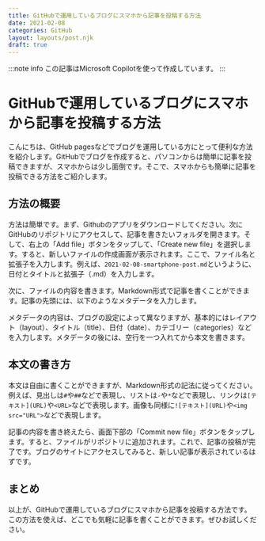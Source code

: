 ```yaml
---
title: GitHubで運用しているブログにスマホから記事を投稿する方法
date: 2021-02-08
categories: GitHub
layout: layouts/post.njk
draft: true
---
```


:::note info
この記事はMicrosoft Copilotを使って作成しています。
:::

# GitHubで運用しているブログにスマホから記事を投稿する方法

こんにちは、GitHub pagesなどでブログを運用している方にとって便利な方法を紹介します。GitHubでブログを作成すると、パソコンからは簡単に記事を投稿できますが、スマホからは少し面倒です。そこで、スマホからも簡単に記事を投稿できる方法をご紹介します。

## 方法の概要

方法は簡単です。まず、Githubのアプリをダウンロードしてください。次にGitHubのリポジトリにアクセスして、記事を書きたいフォルダを開きます。そして、右上の「Add file」ボタンをタップして、「Create new file」を選択します。すると、新しいファイルの作成画面が表示されます。ここで、ファイル名と拡張子を入力します。例えば、`2021-02-08-smartphone-post.md`というように、日付とタイトルと拡張子（.md）を入力します。

次に、ファイルの内容を書きます。Markdown形式で記事を書くことができます。記事の先頭には、以下のようなメタデータを入力します。

メタデータの内容は、ブログの設定によって異なりますが、基本的にはレイアウト（layout）、タイトル（title）、日付（date）、カテゴリー（categories）などを入力します。メタデータの後には、空行を一つ入れてから本文を書きます。

## 本文の書き方

本文は自由に書くことができますが、Markdown形式の記法に従ってください。例えば、見出しは`#`や`##`などで表現し、リストは`-`や`*`などで表現し、リンクは`[テキスト](URL)`や`<URL>`などで表現します。画像も同様に`![テキスト](URL)`や`<img src="URL">`などで表現します。

記事の内容を書き終えたら、画面下部の「Commit new file」ボタンをタップします。すると、ファイルがリポジトリに追加されます。これで、記事の投稿が完了です。ブログのサイトにアクセスしてみると、新しい記事が表示されているはずです。

## まとめ

以上が、GitHubで運用しているブログにスマホから記事を投稿する方法です。この方法を使えば、どこでも気軽に記事を書くことができます。ぜひお試しください。
